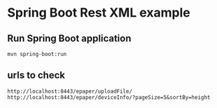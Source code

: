 # Spring Boot Rest XML example

## Run Spring Boot application
```
mvn spring-boot:run
```

## urls to check
```
http://localhost:8443/epaper/uploadFile/
http://localhost:8443/epaper/deviceInfo/?pageSize=5&sortBy=height
```
